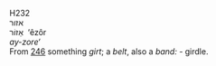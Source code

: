 <body>
  <p>H232<br>  אזור  <br> אֵזוֹר  ‎  ‘êzôr  <br><i>ay-zore‘ </i><br>From <a href="h0246.htm">246</a>  something <i>girt</i>; a <i>belt</i>, also a <i>band: - </i>girdle.<br></p>
 </body>